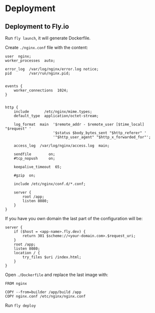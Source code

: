 # Deployment

## Deployment to Fly.io

Run `fly launch`, it will generate Dockerfile.

Create `./nginx.conf` file with the content: 

```nginx
user  nginx;
worker_processes  auto;

error_log  /var/log/nginx/error.log notice;
pid        /var/run/nginx.pid;


events {
    worker_connections  1024;
}


http {
    include       /etc/nginx/mime.types;
    default_type  application/octet-stream;

    log_format  main  '$remote_addr - $remote_user [$time_local] "$request" '
                      '$status $body_bytes_sent "$http_referer" '
                      '"$http_user_agent" "$http_x_forwarded_for"';

    access_log  /var/log/nginx/access.log  main;

    sendfile        on;
    #tcp_nopush     on;

    keepalive_timeout  65;

    #gzip  on;

    include /etc/nginx/conf.d/*.conf;

    server {
        root /app;
        listen 8080;
    }
}
```

If you have you own domain the last part of the configuration will be:

```nginx
server {
    if ($host = <app-name>.fly.dev) {
        return 301 $scheme://<your-domain.com>.$request_uri;
    }
    root /app;
    listen 8080;
    location / {
        try_files $uri /index.html;
    }
}
```

Open `./Dockerfile` and replace the last image with:

```Docker
FROM nginx

COPY --from=builder /app/build /app
COPY nginx.conf /etc/nginx/nginx.conf
```

Run `fly deploy`

